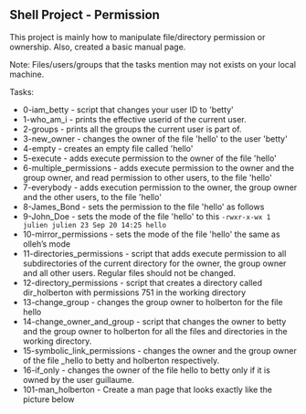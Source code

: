 ## Shell Project - Permission

This project is mainly how to manipulate file/directory permission or ownership. Also, created a basic manual page.

Note:
Files/users/groups that the tasks mention may not exists on your local machine.

Tasks:
- 0-iam_betty - script that changes your user ID to 'betty'
- 1-who_am_i - prints the effective userid of the current user.
- 2-groups - prints all the groups the current user is part of.
- 3-new_owner - changes the owner of the file 'hello' to the user 'betty'
- 4-empty - creates an empty file called 'hello'
- 5-execute - adds execute permission to the owner of the file 'hello'
- 6-multiple_permissions - adds execute permission to the owner and the group owner, and read permission to other users, to the file 'hello'
- 7-everybody - adds execution permission to the owner, the group owner and the other users, to the file 'hello'
- 8-James_Bond - sets the permission to the file 'hello' as follows
- 9-John_Doe - sets the mode of the file 'hello' to this
```-rwxr-x-wx 1 julien julien 23 Sep 20 14:25 hello```
- 10-mirror_permissions - sets the mode of the file 'hello' the same as olleh’s mode
- 11-directories_permissions - script that adds execute permission to all subdirectories of the current directory for the owner, the group owner and all other users. Regular files should not be changed.
- 12-directory_permissions - script that creates a directory called dir_holberton with permissions 751 in the working directory
- 13-change_group - changes the group owner to holberton for the file hello
- 14-change_owner_and_group - script that changes the owner to betty and the group owner to holberton for all the files and directories in the working directory.
- 15-symbolic_link_permissions - changes the owner and the group owner of the file _hello to betty and holberton respectively.
- 16-if_only - changes the owner of the file hello to betty only if it is owned by the user guillaume.
- 101-man_holberton - Create a man page that looks exactly like the picture below